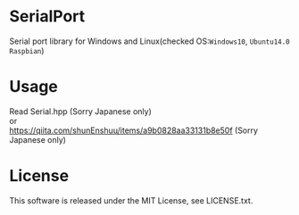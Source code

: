 # SerialPort
Serial port library for Windows and Linux(checked OS:`Windows10`, `Ubuntu14.0` `Raspbian`)

# Usage
Read Serial.hpp (Sorry Japanese only)  
or  
https://qiita.com/shunEnshuu/items/a9b0828aa33131b8e50f
(Sorry Japanese only)

# License
This software is released under the MIT License, see LICENSE.txt.